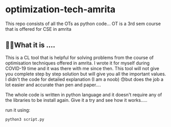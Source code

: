 
# optimization-tech-amrita
This repo consists of all the OTs as python code... OT is a 3rd sem course that is offered for CSE in amrita

## 🤷‍♂️What it is ....
This is a CL tool that is helpful for solving problems from the course of optimisation techniques offered in amrita.  I wrote it for myself during COVID-19 time and it was there with me since then. This tool will not give you complete step by step solution but will give you all the important values. I didn't the code for detailed explanation (I am a noob) 😓but does the job a lot easier and accurate than pen and paper.... 

The whole code is written in python language and it doesn't require any of the libraries to be install again. Give it a try and see how it works.....

run it using: 

    python3 script.py
